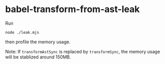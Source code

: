 # babel-transform-from-ast-leak

Run

```
node ./leak.mjs
```

then profile the memory usage.

Note: If `transformAstSync` is replaced by `transformSync`, the memory usage will be stablized around 150MB.
